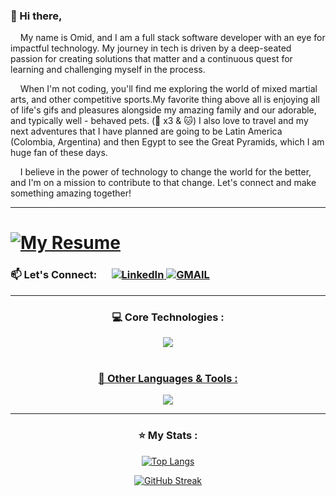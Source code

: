 ### 👋 Hi there, 

&nbsp;&nbsp;&nbsp;&nbsp;My name is Omid, and I am a full stack software developer with an eye for impactful technology. My journey in tech is driven by a deep-seated passion for creating solutions that matter and a continuous quest for learning and challenging myself in the process.

&nbsp;&nbsp;&nbsp;&nbsp;When I'm not coding, you'll find me exploring the world of mixed martial arts, and other competitive sports.My favorite thing above all is enjoying all of life's gifs and pleasures alongside my amazing family and our adorable, and typically well - behaved pets. (🐶 x3 & 🐱)  I also love to travel and my next adventures that I have planned are going to be Latin America (Colombia, Argentina) and then Egypt to see the Great Pyramids, which I am huge fan of these days. 

&nbsp;&nbsp;&nbsp;&nbsp;I believe in the power of technology to change the world for the better, and I'm on a mission to contribute to that change. Let's connect and make something amazing together!

---

#  <a href="https://github.com/omidzed/omidzed/blob/main/Omid-Resume.pdf"><img src="https://img.shields.io/badge/My-Resume-purple" alt="My Resume"></a>
    

###  📫 Let's Connect: &nbsp;&nbsp;&nbsp;&nbsp; <a href="https://www.linkedin.com/in/omidzasadi/">![LinkedIn](https://img.shields.io/badge/linkedin-%230077B5.svg?style=for-the-badge&logo=linkedin&logoColor=white) </a> <a href="mailto:omid.develops@gmail.com">![GMAIL](https://img.shields.io/badge/Gmail-D14836?style=for-the-badge&logo=gmail&logoColor=white)</a> 
 

---

<div align="center">
  
### 💻 Core Technologies :

<p align="center">
<a href="https://skillicons.dev">
<img src="https://skillicons.dev/icons?i=postgres,express,react,nodejs"/><br><br>

### 🔧 Other Languages & Tools :

<img src="https://skillicons.dev/icons?i=html,css,tailwind,js,ts,aws,next&perline=50"/><br>
</a>
   </div>

 

---

<div align="center">
  
<h3> ⭐ My Stats : </h3>

[![Top Langs](https://github-readme-stats.vercel.app/api/top-langs/?username=omidzed&layout=compact&theme=vision-friendly-dark)](https://github.com/omidzed/github-readme-stats)

[![GitHub Streak](https://streak-stats.demolab.com?user=omidzed&theme=chartreuse-dark&date_format=n%2Fj%5B%2FY%5D)](https://git.io/streak-stats)

</div>


<!--
## <a href="https://github.com/omidzed/omidzed/blob/main/Omid-Resume.pdf">  📄 View My Resume</a>
**omidzed/omidzed** is a ✨ _special_ ✨ repository because its `README.md` (this file) appears on your GitHub profile.
Here are some ideas to get you started:
- 🔭 I’m currently working on ...
- 🌱 I’m currently learning ...
- 👯 I’m looking to collaborate on ...
- 🤔 I’m looking for help with ...
- 💬 Ask me about ...
- 😄 Pronouns: ...
- ⚡ Fun fact: ...
 <img src="https://komarev.com/ghpvc/?username=omidzed&style=flat-square&color=blue" alt=""/>
-->

